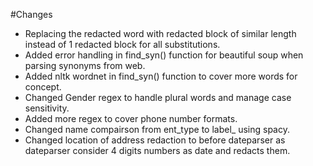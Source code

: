 #Changes

* Replacing the redacted word with redacted block of similar length instead of 1 redacted block for all substitutions.
* Added error handling in find_syn() function for beautiful soup when parsing synonyms from web.
* Added nltk wordnet in find_syn() function to cover more words for concept.
* Changed Gender regex to handle plural words and manage case sensitivity. 
* Added more regex to cover phone number formats.
* Changed name compairson from ent_type to label_ using spacy.
* Changed location of address redaction to before dateparser as dateparser consider 4 digits numbers as date and redacts them.
 
